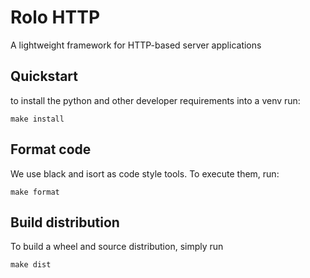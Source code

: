 Rolo HTTP
===============================

A lightweight framework for HTTP-based server applications


## Quickstart

to install the python and other developer requirements into a venv run:

    make install

## Format code

We use black and isort as code style tools.
To execute them, run:

    make format

## Build distribution

To build a wheel and source distribution, simply run

    make dist
